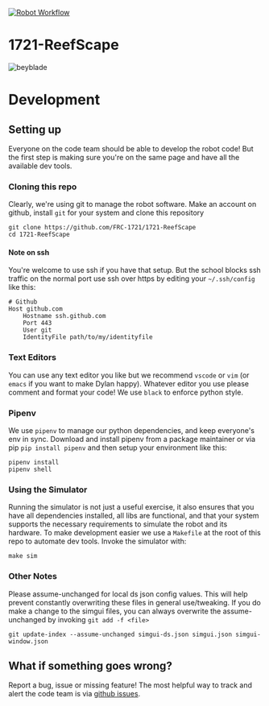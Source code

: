 [![Robot Workflow](https://github.com/FRC-1721/1721-ReefScape/actions/workflows/robot-workflow.yml/badge.svg)](https://github.com/FRC-1721/1721-ReefScape/actions/workflows/robot-workflow.yml)
# 1721-ReefScape

![beyblade](https://github.com/user-attachments/assets/2c38aa06-f3b5-47c6-af1f-6b957e582218)


# Development

## Setting up

Everyone on the code team should be able to develop the robot code! But the first step
is making sure you're on the same page and have all the available dev tools.


### Cloning this repo

Clearly, we're using git to manage the robot software. Make an account on github, install `git` for your system and 
clone this repository

```shell
git clone https://github.com/FRC-1721/1721-ReefScape
cd 1721-ReefScape
```

#### Note on ssh

You're welcome to use ssh if you have that setup. But the school blocks ssh traffic on the normal port
use ssh over https by editing your `~/.ssh/config` like this:

```
# Github
Host github.com
    Hostname ssh.github.com
    Port 443
    User git
    IdentityFile path/to/my/identityfile
```


### Text Editors

You can use any text editor you like but we recommend `vscode` or `vim` (or `emacs` if you want to make Dylan happy).
Whatever editor you use please comment and format your code! We use `black` to enforce python style.


### Pipenv

We use `pipenv` to manage our python dependencies, and keep everyone's env in sync. Download and install pipenv from 
a package maintainer or via pip `pip install pipenv` and then setup your environment like this:

```shell
pipenv install
pipenv shell
```


### Using the Simulator

Running the simulator is not just a useful exercise, it also ensures that you have all dependencies installed,
all libs are functional, and that your system supports the necessary requirements to simulate the robot 
and its hardware. To make development easier we use a `Makefile` at the root of this repo to automate 
dev tools. Invoke the simulator with:

```shell
make sim
```

### Other Notes

Please assume-unchanged for local ds json config values. This will help prevent constantly overwriting 
these files in general use/tweaking. If you do make a change to the simgui files, you can always
overwrite the assume-unchanged by invoking `git add -f <file>`

```shell
git update-index --assume-unchanged simgui-ds.json simgui.json simgui-window.json
```

## What if something goes wrong?

Report a bug, issue or missing feature! The most helpful way to track and alert the code team is via
[github issues](https://github.com/FRC-1721/1721-ReefScape/issues/new).
